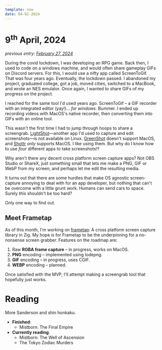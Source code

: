 ```yaml
---
template: now
date: 04-02-2024
---
```

# 9<sup>th</sup> April, 2024

*previous entry: [February 27, 2024](/now/feb-2024)*

During the covid lockdown, I was developing an RPG game.
Back then, I used to code on a windows machine,
and would often share gameplay GIFs on Discord servers.
For this, I would use a nifty app called ScreenToGif.
That was four years ago.
Eventually, the lockdown passed.
I abandoned my project, graduated college,
got a job, moved cities, switched to a MacBook,
and wrote an NES emulator.
Once again, I wanted to share GIFs of my progress on the project.

I reached for the same tool I'd used years ago.
ScreenToGif – a GIF recorder with an integrated editor (yay!)... *for windows*.
Bummer.
I ended up recording videos with MacOS's native recorder, then converting them into GIFs with an online tool. 

This wasn't the first time I had to jump through hoops to share a screengrab.
[LightShot](https://app.prntscr.com/en/index.html)—another app I'd used to capture and edit screenshots—is not available on Linux.
[GreenShot](https://getgreenshot.org/) doesn't support MacOS, and [Shottr](https://shottr.cc/) *only* supports MacOS. 
I like using them. But why do I know how to use *four* different apps to take screenshots!?

Why aren't there any decent cross platform screen capture apps?
Not OBS Studio or ShareX,
just something small that lets me make a PNG, GIF or WebP from my screen;
and perhaps let me edit the resulting media.

It turns out that there are some hurdles that make OS agnostic screen-capture annoying to deal with for an app developer, but nothing that can't be overcome with a little grunt work.
Humans can send cars to space.
Surely *this* shouldn't be too hard?

Only one way to find out.
## Meet Frametap 

As of this month, I'm working on [frametap](https://github.com/srijan-paul/frametap/):
A cross platform screen capture library in Zig.
My hope is for Frametap to be the underpinning for a no-nonsense screen grabber.
Features on the roadmap are: 
1. Raw **RGBA frame capture** – in progress, works on MacOS.
2. **PNG** encoding – implemented using lodepng.
3. **GIF** encoding – in progress, uses CGIF.
4. **WEBP** encoding – planned.

Once satisfied with the MVP, I'll attempt making a screengrab tool that hopefully just works.

# Reading

More Sanderson and shin honkaku.

- **Finished**:
	- Mistborn: The Final Empire
- **Currently reading**:
	- Mistborn: The Well of Ascension
	- The Tokyo Zodiac Murders


